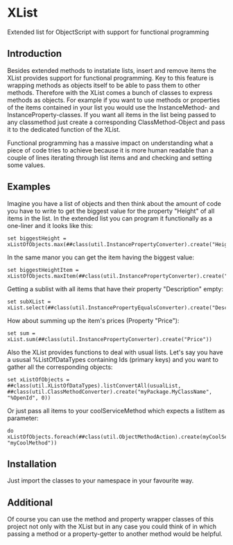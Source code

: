 # XList
Extended list for ObjectScript with support for functional programming

## Introduction
Besides extended methods to instatiate lists, insert and remove items the XList provides support for functional programming.
Key to this feature is wrapping methods as objects itself to be able to pass them to other methods. Therefore with the XList comes a bunch of classes to express methods as objects.
For example if you want to use methods or properties of the items contained in your list you would use the InstanceMethod- and InstanceProperty-classes. If you want all items in the list being passed to any classmethod just create a corresponding ClassMethod-Object and pass it to the dedicated function of the XList.

Functional programming has a massive impact on understanding what a piece of code tries to achieve because it is more human readable than a couple of lines iterating through list items and and checking and setting some values.

## Examples
Imagine you have a list of objects and then think about the amount of code you have to write to get the biggest value for the property "Height" of all items in the list.
In the extended list you can program it functionally as a one-liner and it looks like this:
```
set biggestHeight = xListOfObjects.max(##class(util.InstancePropertyConverter).create("Height"))
```
In the same manor you can get the item having the biggest value:
```
set biggestHeightItem = xListOfObjects.maxItem(##class(util.InstancePropertyConverter).create("Height"))
```

Getting a sublist with all items that have their property "Description" empty:
```
set subXList = xList.select(##class(util.InstancePropertyEqualsConverter).create("Description",""))
```

How about summing up the item's prices (Property "Price"):
```
set sum = xList.sum(##class(util.InstancePropertyConverter).create("Price"))
```

Also the XList provides functions to deal with usual lists.
Let's say you have a ususal %ListOfDataTypes containing Ids (primary keys) and you want to gather all the corresponding objects:
```
set xListOfObjects = ##class(util.XListOfDataTypes).listConvertAll(usualList, ##class(util.ClassMethodConverter).create("myPackage.MyClassName", "%OpenId", 0))
```

Or just pass all items to your coolServiceMethod which expects a listItem as parameter:
```
do xListOfObjects.foreach(##class(util.ObjectMethodAction).create(myCoolServiceInstance, "myCoolMethod"))
```

## Installation
Just import the classes to your namespace in your favourite way.

## Additional
Of course you can use the method and property wrapper classes of this project not only with the XList but in any case you could think of in which passing a method or a property-getter to another method would be helpful.
